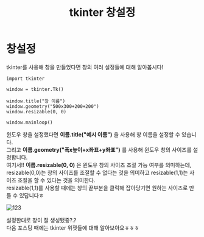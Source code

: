 ﻿---
title: "tkinter 창설정"
categories: 
  - blogging
last_modified_at: 2020-02-15T13:00:00+09:00
toc: true
---
# **창설정**
tkinter를 사용해 창을 만들었다면 창의 여러 설정들에 대해 알아봅시다!  
```
import tkinter

window = tkinter.Tk()

window.title("창 이름")
window.geometry("500x300+200+200")
window.resizable(0, 0)

window.mainloop()
```
윈도우 창을 설정했다면 **이름.title("예시 이름")** 을 사용해 창 이름을 설정할 수 있습니다.  
그리고 **이름.geometry("폭x높이+x좌표+y좌표")** 를 사용해 윈도우 창의 사이즈를 설정합니다.  
여기서!! 
**이름.resizable(0, 0)** 은 윈도우 창의 사이즈 조절 가능 여부를 의미하는데, resizable(0,0)는 창의 사이즈를 조절할 수 없다는 것을 의미하고  resizable(1,1)는 사이즈 조절을 할 수 있다는 것을 의미한다.  
resizable(1,1)를 사용할 때에는 창의 끝부분을 클릭해 잡아당기면 원하는 사이즈로 만들 수 있답니다ㅎ  

![123](https://user-images.githubusercontent.com/59803206/74543484-ceafdd80-4f88-11ea-80c9-f4820c3d2240.PNG)

설정한대로 창이 잘 생성됐죵?.?  
다음 포스팅 때에는 tkinter 위젯들에 대해 알아보아요ㅎㅎㅎ